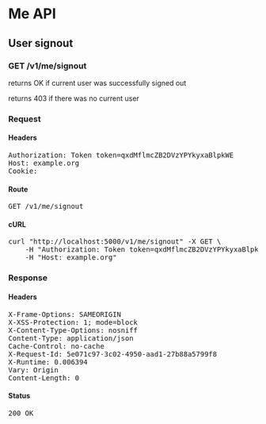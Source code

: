 # Me API

## User signout

### GET /v1/me/signout

returns OK if current user was successfully signed out

returns 403 if there was no current user
### Request

#### Headers

<pre>Authorization: Token token=qxdMflmcZB2DVzYPYkyxaBlpkWE
Host: example.org
Cookie: </pre>

#### Route

<pre>GET /v1/me/signout</pre>

#### cURL

<pre class="request">curl &quot;http://localhost:5000/v1/me/signout&quot; -X GET \
	-H &quot;Authorization: Token token=qxdMflmcZB2DVzYPYkyxaBlpkWE&quot; \
	-H &quot;Host: example.org&quot;</pre>

### Response

#### Headers

<pre>X-Frame-Options: SAMEORIGIN
X-XSS-Protection: 1; mode=block
X-Content-Type-Options: nosniff
Content-Type: application/json
Cache-Control: no-cache
X-Request-Id: 5e071c97-3c02-4950-aad1-27b88a5799f8
X-Runtime: 0.006394
Vary: Origin
Content-Length: 0</pre>

#### Status

<pre>200 OK</pre>

